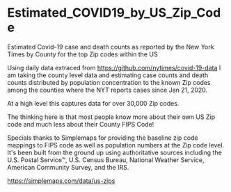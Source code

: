 # Estimated_COVID19_by_US_Zip_Code
Estimated Covid-19 case and death counts as reported by the New York Times by County for the top Zip codes within the US

Using daily data extraced from https://github.com/nytimes/covid-19-data I am taking the county level data and estimating
case counts and death counts distributed by population concentration to the known Zip codes among the counties where the NYT
reports cases since Jan 21, 2020.  

At a high level this captures data for over 30,000 Zip codes.

The thinking here is that most people know more about their own US Zip code and much less about their County FIPS Code!

Specials thanks to Simplemaps for providing the baseline zip code mappings to FIPS code as well as population numbers at the Zip code level.  It's been built from the ground up using authoritative sources including the U.S. Postal Service™, U.S. Census Bureau, National Weather Service, American Community Survey, and the IRS.

https://simplemaps.com/data/us-zips
